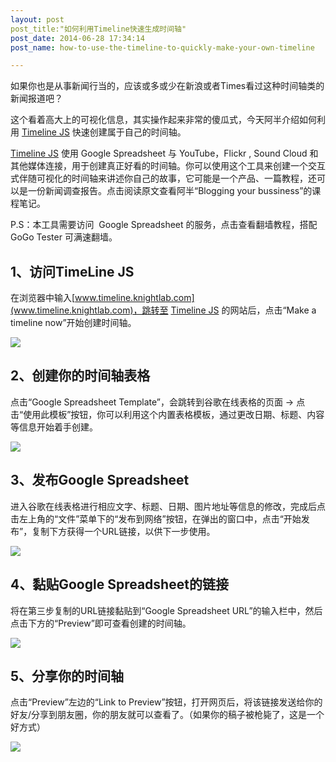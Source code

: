 ```yaml
---
layout: post
post_title:"如何利用Timeline快速生成时间轴"
post_date: 2014-06-28 17:34:14
post_name: how-to-use-the-timeline-to-quickly-make-your-own-timeline

---
```


如果你也是从事新闻行当的，应该或多或少在新浪或者Times看过这种时间轴类的新闻报道吧？

这个看着高大上的可视化信息，其实操作起来非常的傻瓜式，今天阿半介绍如何利用 [Timeline JS](http://timeline.knightlab.com/) 快速创建属于自己的时间轴。

[Timeline JS](http://timeline.knightlab.com/) 使用 Google Spreadsheet 与 YouTube，Flickr , Sound Cloud 和其他媒体连接，用于创建真正好看的时间轴。你可以使用这个工具来创建一个交互式伴随可视化的时间轴来讲述你自己的故事，它可能是一个产品、一篇教程，还可以是一份新闻调查报告。点击阅读原文查看阿半“Blogging your bussiness”的课程笔记。

P.S：本工具需要访问  Google Spreadsheet 的服务，点击查看翻墙教程，搭配 GoGo Tester 可满速翻墙。

## 1、访问TimeLine JS

在浏览器中输入[www.timeline.knightlab.com](www.timeline.knightlab.com)，跳转至 [Timeline JS](http://timeline.knightlab.com/) 的网站后，点击“Make a timeline now”开始创建时间轴。

![](http://mmbiz.qpic.cn/mmbiz/z3T1vlHdIX85NNniaamgSzENlcn3iayWSJWaRIok7sCP6RVOJOCBdCVFfjwGhibLJrXDfCwxqBlsQABpzr6ia0bNCw/0)

## 2、创建你的时间轴表格

点击“Google Spreadsheet Template”，会跳转到谷歌在线表格的页面 -&gt; 点击“使用此模板”按钮，你可以利用这个内置表格模板，通过更改日期、标题、内容等信息开始着手创建。

![](http://mmbiz.qpic.cn/mmbiz/z3T1vlHdIX85NNniaamgSzENlcn3iayWSJXKBLjjtfy5ubRCaE22GTypLLDxByKCIvbznCzUvFHFoRwXCDeMjkww/0)

## 3、发布Google Spreadsheet

进入谷歌在线表格进行相应文字、标题、日期、图片地址等信息的修改，完成后点击左上角的“文件”菜单下的“发布到网络”按钮，在弹出的窗口中，点击“开始发布”，复制下方获得一个URL链接，以供下一步使用。

![](http://mmbiz.qpic.cn/mmbiz/z3T1vlHdIX85NNniaamgSzENlcn3iayWSJxf0iaMDEIdicuiaI5jqnj2EPQ0r7OsyVmc7gN3fyR3y8cq0pz3T7cab2A/0)

## 4、黏贴Google Spreadsheet的链接

将在第三步复制的URL链接黏贴到“Google Spreadsheet URL”的输入栏中，然后点击下方的“Preview”即可查看创建的时间轴。

![](http://mmbiz.qpic.cn/mmbiz/z3T1vlHdIX85NNniaamgSzENlcn3iayWSJE1CICE0rX2OsY0iaCyCW0emIhnl7s3nHHBRYZ3yNSaIRb2H6IPGVQ8A/0)

## 5、分享你的时间轴

点击“Preview”左边的“Link to Preview”按钮，打开网页后，将该链接发送给你的好友/分享到朋友圈，你的朋友就可以查看了。（如果你的稿子被枪毙了，这是一个好方式）

![](http://mmbiz.qpic.cn/mmbiz/z3T1vlHdIX85NNniaamgSzENlcn3iayWSJoY2RdYNrWM8otwm8x4OWQ1he5XTOGPMFUS7cpavCwveX0j1hgZ9QlA/0)